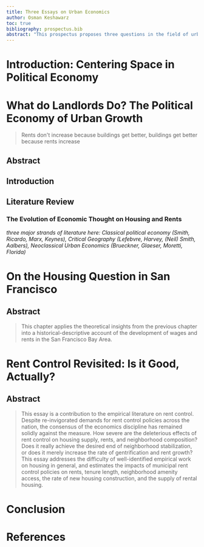 ```yaml
---
title: Three Essays on Urban Economics
author: Osman Keshawarz
toc: true
bibliography: prospectus.bib
abstract: "This prospectus proposes three questions in the field of urban political economy. The first is a theoretical question on the relationship between urban growth, wages, and rents, based on classical political economy treatments of the land question. The second is a historical-discriptive question that applies the theoretical insights of the first chapter to the recent burst of growth and subsequent crisis of housing in San Francisco. The final question is on the impacts of rent control laws in the United States."
---
```


# Introduction: Centering Space in Political Economy

# What do Landlords Do? The Political Economy of Urban Growth

>Rents don't increase because buildings get better, buildings get better because rents increase

## Abstract

## Introduction

## Literature Review

### The Evolution of Economic Thought on Housing and Rents

*three major strands of literature here: Classical political economy (Smith,
Ricardo, Marx, Keynes), Critical Geography (Lefebvre, Harvey, (Neil) Smith,
Aalbers), Neoclassical Urban Economics (Brueckner, Glaeser, Moretti, Florida)*


# On the Housing Question in San Francisco

## Abstract

>This chapter applies the theoretical insights from the previous chapter
into a historical-descriptive account of the development of wages and
rents in the San Francisco Bay Area.

# Rent Control Revisited: Is it Good, Actually? 

## Abstract

>This essay is a contribution to the empirical literature on rent control.
Despite re-invigorated demands for rent control policies across the
nation, the consensus of the economics discipline has remained solidly
against the measure. How severe are the deleterious effects of rent
control on housing supply, rents, and neighborhood composition? Does it
really achieve the desired end of neighborhood stabilization, or does it
merely increase the rate of gentrification and rent growth? This essay
addresses the difficulty of well-identified empirical work on housing in
general, and estimates the impacts of municipal rent control policies on
rents, tenure length, neighborhood amenity access, the rate of new housing
construction, and the supply of rental housing.

# Conclusion

# References
